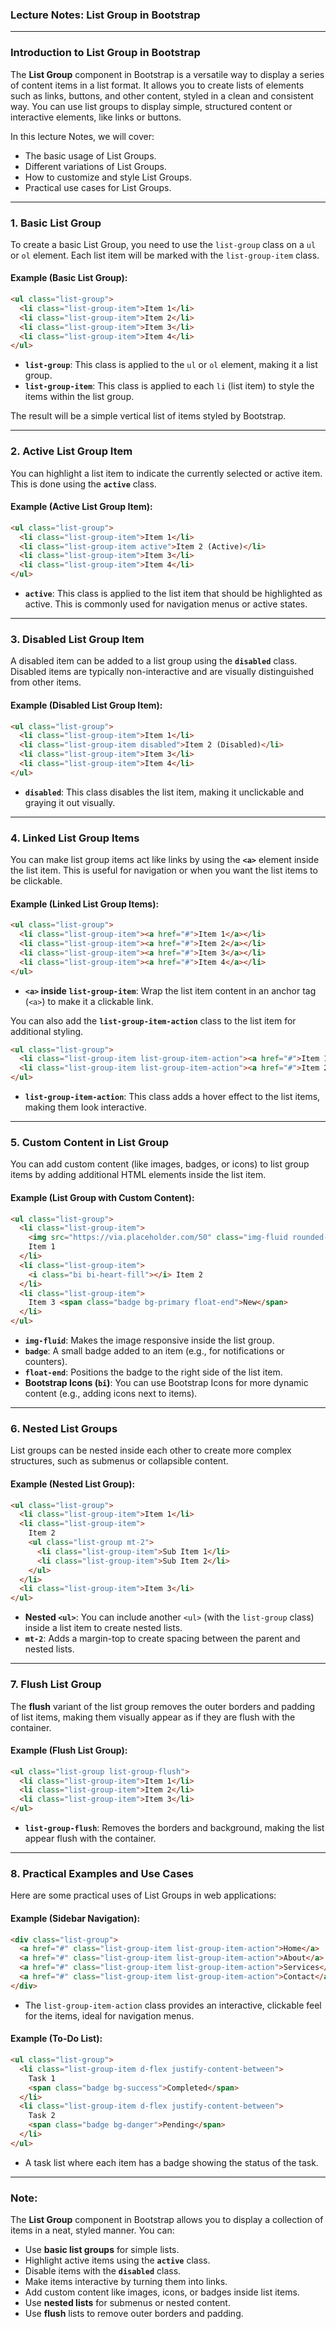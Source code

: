 ### **Lecture Notes: List Group in Bootstrap**

---

### **Introduction to List Group in Bootstrap**

The **List Group** component in Bootstrap is a versatile way to display a series of content items in a list format. It allows you to create lists of elements such as links, buttons, and other content, styled in a clean and consistent way. You can use list groups to display simple, structured content or interactive elements, like links or buttons.

In this lecture Notes, we will cover:
- The basic usage of List Groups.
- Different variations of List Groups.
- How to customize and style List Groups.
- Practical use cases for List Groups.

---

### **1. Basic List Group**

To create a basic List Group, you need to use the `list-group` class on a `ul` or `ol` element. Each list item will be marked with the `list-group-item` class.

#### Example (Basic List Group):

```html
<ul class="list-group">
  <li class="list-group-item">Item 1</li>
  <li class="list-group-item">Item 2</li>
  <li class="list-group-item">Item 3</li>
  <li class="list-group-item">Item 4</li>
</ul>
```

- **`list-group`**: This class is applied to the `ul` or `ol` element, making it a list group.
- **`list-group-item`**: This class is applied to each `li` (list item) to style the items within the list group.

The result will be a simple vertical list of items styled by Bootstrap.

---

### **2. Active List Group Item**

You can highlight a list item to indicate the currently selected or active item. This is done using the **`active`** class.

#### Example (Active List Group Item):

```html
<ul class="list-group">
  <li class="list-group-item">Item 1</li>
  <li class="list-group-item active">Item 2 (Active)</li>
  <li class="list-group-item">Item 3</li>
  <li class="list-group-item">Item 4</li>
</ul>
```

- **`active`**: This class is applied to the list item that should be highlighted as active. This is commonly used for navigation menus or active states.

---

### **3. Disabled List Group Item**

A disabled item can be added to a list group using the **`disabled`** class. Disabled items are typically non-interactive and are visually distinguished from other items.

#### Example (Disabled List Group Item):

```html
<ul class="list-group">
  <li class="list-group-item">Item 1</li>
  <li class="list-group-item disabled">Item 2 (Disabled)</li>
  <li class="list-group-item">Item 3</li>
  <li class="list-group-item">Item 4</li>
</ul>
```

- **`disabled`**: This class disables the list item, making it unclickable and graying it out visually.

---

### **4. Linked List Group Items**

You can make list group items act like links by using the **`<a>`** element inside the list item. This is useful for navigation or when you want the list items to be clickable.

#### Example (Linked List Group Items):

```html
<ul class="list-group">
  <li class="list-group-item"><a href="#">Item 1</a></li>
  <li class="list-group-item"><a href="#">Item 2</a></li>
  <li class="list-group-item"><a href="#">Item 3</a></li>
  <li class="list-group-item"><a href="#">Item 4</a></li>
</ul>
```

- **`<a>` inside `list-group-item`**: Wrap the list item content in an anchor tag (`<a>`) to make it a clickable link.

You can also add the **`list-group-item-action`** class to the list item for additional styling.

```html
<ul class="list-group">
  <li class="list-group-item list-group-item-action"><a href="#">Item 1</a></li>
  <li class="list-group-item list-group-item-action"><a href="#">Item 2</a></li>
</ul>
```

- **`list-group-item-action`**: This class adds a hover effect to the list items, making them look interactive.

---

### **5. Custom Content in List Group**

You can add custom content (like images, badges, or icons) to list group items by adding additional HTML elements inside the list item.

#### Example (List Group with Custom Content):

```html
<ul class="list-group">
  <li class="list-group-item">
    <img src="https://via.placeholder.com/50" class="img-fluid rounded-circle" alt="Profile">
    Item 1
  </li>
  <li class="list-group-item">
    <i class="bi bi-heart-fill"></i> Item 2
  </li>
  <li class="list-group-item">
    Item 3 <span class="badge bg-primary float-end">New</span>
  </li>
</ul>
```

- **`img-fluid`**: Makes the image responsive inside the list group.
- **`badge`**: A small badge added to an item (e.g., for notifications or counters).
- **`float-end`**: Positions the badge to the right side of the list item.
- **Bootstrap Icons (`bi`)**: You can use Bootstrap Icons for more dynamic content (e.g., adding icons next to items).

---

### **6. Nested List Groups**

List groups can be nested inside each other to create more complex structures, such as submenus or collapsible content.

#### Example (Nested List Group):

```html
<ul class="list-group">
  <li class="list-group-item">Item 1</li>
  <li class="list-group-item">
    Item 2
    <ul class="list-group mt-2">
      <li class="list-group-item">Sub Item 1</li>
      <li class="list-group-item">Sub Item 2</li>
    </ul>
  </li>
  <li class="list-group-item">Item 3</li>
</ul>
```

- **Nested `<ul>`**: You can include another `<ul>` (with the `list-group` class) inside a list item to create nested lists.
- **`mt-2`**: Adds a margin-top to create spacing between the parent and nested lists.

---

### **7. Flush List Group**

The **flush** variant of the list group removes the outer borders and padding of list items, making them visually appear as if they are flush with the container.

#### Example (Flush List Group):

```html
<ul class="list-group list-group-flush">
  <li class="list-group-item">Item 1</li>
  <li class="list-group-item">Item 2</li>
  <li class="list-group-item">Item 3</li>
</ul>
```

- **`list-group-flush`**: Removes the borders and background, making the list appear flush with the container.

---

### **8. Practical Examples and Use Cases**

Here are some practical uses of List Groups in web applications:

#### Example (Sidebar Navigation):

```html
<div class="list-group">
  <a href="#" class="list-group-item list-group-item-action">Home</a>
  <a href="#" class="list-group-item list-group-item-action">About</a>
  <a href="#" class="list-group-item list-group-item-action">Services</a>
  <a href="#" class="list-group-item list-group-item-action">Contact</a>
</div>
```

- The `list-group-item-action` class provides an interactive, clickable feel for the items, ideal for navigation menus.

#### Example (To-Do List):

```html
<ul class="list-group">
  <li class="list-group-item d-flex justify-content-between">
    Task 1
    <span class="badge bg-success">Completed</span>
  </li>
  <li class="list-group-item d-flex justify-content-between">
    Task 2
    <span class="badge bg-danger">Pending</span>
  </li>
</ul>
```

- A task list where each item has a badge showing the status of the task.

---

### **Note:**

The **List Group** component in Bootstrap allows you to display a collection of items in a neat, styled manner. You can:
- Use **basic list groups** for simple lists.
- Highlight active items using the **`active`** class.
- Disable items with the **`disabled`** class.
- Make items interactive by turning them into links.
- Add custom content like images, icons, or badges inside list items.
- Use **nested lists** for submenus or nested content.
- Use **flush** lists to remove outer borders and padding.
